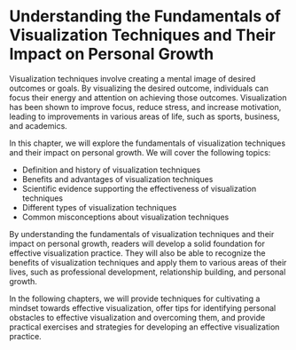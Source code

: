 Understanding the Fundamentals of Visualization Techniques and Their Impact on Personal Growth
=================================================================================================================================================

Visualization techniques involve creating a mental image of desired outcomes or goals. By visualizing the desired outcome, individuals can focus their energy and attention on achieving those outcomes. Visualization has been shown to improve focus, reduce stress, and increase motivation, leading to improvements in various areas of life, such as sports, business, and academics.

In this chapter, we will explore the fundamentals of visualization techniques and their impact on personal growth. We will cover the following topics:

* Definition and history of visualization techniques
* Benefits and advantages of visualization techniques
* Scientific evidence supporting the effectiveness of visualization techniques
* Different types of visualization techniques
* Common misconceptions about visualization techniques

By understanding the fundamentals of visualization techniques and their impact on personal growth, readers will develop a solid foundation for effective visualization practice. They will also be able to recognize the benefits of visualization techniques and apply them to various areas of their lives, such as professional development, relationship building, and personal growth.

In the following chapters, we will provide techniques for cultivating a mindset towards effective visualization, offer tips for identifying personal obstacles to effective visualization and overcoming them, and provide practical exercises and strategies for developing an effective visualization practice.
